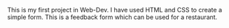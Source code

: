 This is my first project in Web-Dev.
I have used HTML and CSS to create a simple form.
This is a feedback form which can be used for a restaurant.
